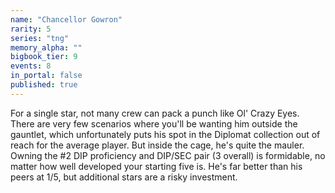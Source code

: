 ```yaml
---
name: "Chancellor Gowron"
rarity: 5
series: "tng"
memory_alpha: ""
bigbook_tier: 9
events: 8
in_portal: false
published: true
---
```


For a single star, not many crew can pack a punch like Ol' Crazy Eyes. There are very few scenarios where you'll be wanting him outside the gauntlet, which unfortunately puts his spot in the Diplomat collection out of reach for the average player. But inside the cage, he's quite the mauler. Owning the #2 DIP proficiency and DIP/SEC pair (3 overall) is formidable, no matter how well developed your starting five is. He's far better than his peers at 1/5, but additional stars are a risky investment.
